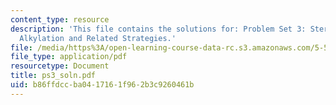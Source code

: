 ```yaml
---
content_type: resource
description: 'This file contains the solutions for: Problem Set 3: Stereocontrolled
  Alkylation and Related Strategies.'
file: /media/https%3A/open-learning-course-data-rc.s3.amazonaws.com/5-512-synthetic-organic-chemistry-ii-spring-2005/b86ffdccba0417161f962b3c9260461b_ps3_soln.pdf
file_type: application/pdf
resourcetype: Document
title: ps3_soln.pdf
uid: b86ffdcc-ba04-1716-1f96-2b3c9260461b
---
```

